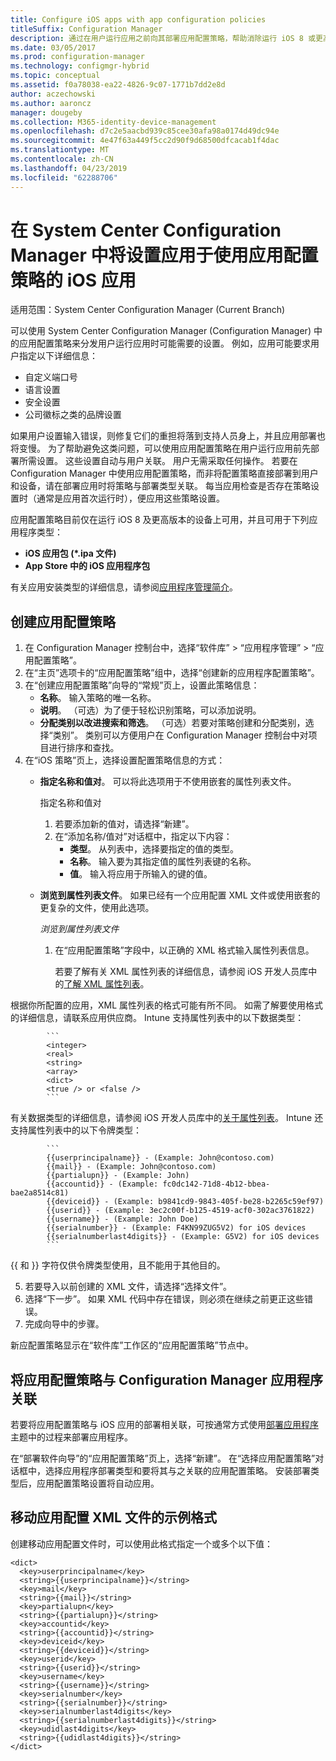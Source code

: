 ```yaml
---
title: Configure iOS apps with app configuration policies
titleSuffix: Configuration Manager
description: 通过在用户运行应用之前向其部署应用配置策略，帮助消除运行 iOS 8 或更高版本的设备上的配置问题。
ms.date: 03/05/2017
ms.prod: configuration-manager
ms.technology: configmgr-hybrid
ms.topic: conceptual
ms.assetid: f0a78038-ea22-4826-9c07-1771b7dd2e8d
author: aczechowski
ms.author: aaroncz
manager: dougeby
ms.collection: M365-identity-device-management
ms.openlocfilehash: d7c2e5aacbd939c85cee30afa98a0174d49dc94e
ms.sourcegitcommit: 4e47f63a449f5cc2d90f9d68500dfcacab1f4dac
ms.translationtype: MT
ms.contentlocale: zh-CN
ms.lasthandoff: 04/23/2019
ms.locfileid: "62288706"
---
```

# <a name="apply-settings-to-ios-apps-with-app-configuration-policies-in-system-center-configuration-manager"></a>在 System Center Configuration Manager 中将设置应用于使用应用配置策略的 iOS 应用

适用范围：System Center Configuration Manager (Current Branch)


可以使用 System Center Configuration Manager (Configuration Manager) 中的应用配置策略来分发用户运行应用时可能需要的设置。 例如，应用可能要求用户指定以下详细信息：
- 自定义端口号
- 语言设置
- 安全设置
- 公司徽标之类的品牌设置

如果用户设置输入错误，则修复它们的重担将落到支持人员身上，并且应用部署也将变慢。
为了帮助避免这类问题，可以使用应用配置策略在用户运行应用前先部署所需设置。 这些设置自动与用户关联。 用户无需采取任何操作。
若要在 Configuration Manager 中使用应用配置策略，而非将配置策略直接部署到用户和设备，请在部署应用时将策略与部署类型关联。 每当应用检查是否存在策略设置时（通常是应用首次运行时），便应用这些策略设置。

应用配置策略目前仅在运行 iOS 8 及更高版本的设备上可用，并且可用于下列应用程序类型：

- **iOS 应用包 (\*.ipa 文件)**
- **App Store 中的 iOS 应用程序包**

有关应用安装类型的详细信息，请参阅[应用程序管理简介](/sccm/apps/understand/introduction-to-application-management)。

## <a name="create-an-app-configuration-policy"></a>创建应用配置策略

1. 在 Configuration Manager 控制台中，选择“软件库” > “应用程序管理” > “应用配置策略”。
2. 在“主页”选项卡的“应用配置策略”组中，选择“创建新的应用程序配置策略”。
3. 在“创建应用配置策略”向导的“常规”页上，设置此策略信息：
   - **名称**。 输入策略的唯一名称。
   - **说明**。 （可选）为了便于轻松识别策略，可以添加说明。
   - **分配类别以改进搜索和筛选**。 （可选）若要对策略创建和分配类别，选择“类别”。 类别可以方便用户在 Configuration Manager 控制台中对项目进行排序和查找。
4. 在“iOS 策略”页上，选择设置配置策略信息的方式：
   - **指定名称和值对**。 可以将此选项用于不使用嵌套的属性列表文件。

      指定名称和值对
        1. 若要添加新的值对，请选择“新建”。
        2. 在“添加名称/值对”对话框中，指定以下内容：
            - **类型**。 从列表中，选择要指定的值的类型。
            - **名称**。 输入要为其指定值的属性列表键的名称。
            - **值**。 输入将应用于所输入的键的值。

   - **浏览到属性列表文件**。 如果已经有一个应用配置 XML 文件或使用嵌套的更复杂的文件，使用此选项。

     *浏览到属性列表文件*

     1. 在“应用配置策略”字段中，以正确的 XML 格式输入属性列表信息。

        若要了解有关 XML 属性列表的详细信息，请参阅 iOS 开发人员库中的[了解 XML 属性列表](https://developer.apple.com/library/ios/documentation/Cocoa/Conceptual/PropertyLists/UnderstandXMLPlist/UnderstandXMLPlist.html)。

根据你所配置的应用，XML 属性列表的格式可能有所不同。 如需了解要使用格式的详细信息，请联系应用供应商。
Intune 支持属性列表中的以下数据类型：
            
            ```
            <integer>
            <real>
            <string>
            <array>
            <dict>
            <true /> or <false />
            ```
有关数据类型的详细信息，请参阅 iOS 开发人员库中的[关于属性列表](https://developer.apple.com/library/content/documentation/Cocoa/Conceptual/PropertyLists/AboutPropertyLists/AboutPropertyLists.html)。
Intune 还支持属性列表中的以下令牌类型：
            
            ```
            {{userprincipalname}} - (Example: John@contoso.com)
            {{mail}} - (Example: John@contoso.com)
            {{partialupn}} - (Example: John)
            {{accountid}} - (Example: fc0dc142-71d8-4b12-bbea-bae2a8514c81)
            {{deviceid}} - (Example: b9841cd9-9843-405f-be28-b2265c59ef97)
            {{userid}} - (Example: 3ec2c00f-b125-4519-acf0-302ac3761822)
            {{username}} - (Example: John Doe)
            {{serialnumber}} - (Example: F4KN99ZUG5V2) for iOS devices
            {{serialnumberlast4digits}} - (Example: G5V2) for iOS devices
            ```

{{ 和 }} 字符仅供令牌类型使用，且不能用于其他目的。
            
5. 若要导入以前创建的 XML 文件，请选择“选择文件”。
6. 选择“下一步”。 如果 XML 代码中存在错误，则必须在继续之前更正这些错误。
7. 完成向导中的步骤。

新应配置策略显示在“软件库”工作区的“应用配置策略”节点中。

## <a name="associate-an-app-configuration-policy-with-a-configuration-manager-application"></a>将应用配置策略与 Configuration Manager 应用程序关联

若要将应用配置策略与 iOS 应用的部署相关联，可按通常方式使用[部署应用程序](/sccm/apps/deploy-use/deploy-applications)主题中的过程来部署应用程序。

在“部署软件向导”的“应用配置策略”页上，选择“新建”。 在“选择应用配置策略”对话框中，选择应用程序部署类型和要将其与之关联的应用配置策略。
安装部署类型后，应用配置策略设置将自动应用。

## <a name="example-format-for-the-mobile-app-configuration-xml-file"></a>移动应用配置 XML 文件的示例格式

创建移动应用配置文件时，可以使用此格式指定一个或多个以下值：

```
<dict>
  <key>userprincipalname</key>
  <string>{{userprincipalname}}</string>
  <key>mail</key>
  <string>{{mail}}</string>
  <key>partialupn</key>
  <string>{{partialupn}}</string>
  <key>accountid</key>
  <string>{{accountid}}</string>
  <key>deviceid</key>
  <string>{{deviceid}}</string>
  <key>userid</key>
  <string>{{userid}}</string>
  <key>username</key>
  <string>{{username}}</string>
  <key>serialnumber</key>
  <string>{{serialnumber}}</string>
  <key>serialnumberlast4digits</key>
  <string>{{serialnumberlast4digits}}</string>
  <key>udidlast4digits</key>
  <string>{{udidlast4digits}}</string>
</dict>
```
